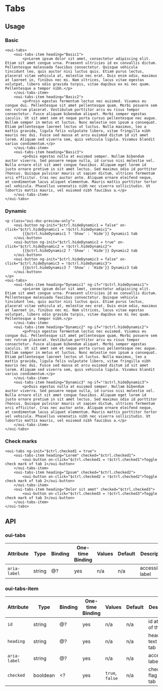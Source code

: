 # Tabs

<component-status cx-design="complete" ux="rc"></component-status>

## Usage

### Basic

```html:preview
<oui-tabs>
    <oui-tabs-item heading="Basic1">
        <p>Lorem ipsum dolor sit amet, consectetur adipiscing elit. Etiam sit amet congue urna. Praesent ultricies id ex convallis dictum. Pellentesque malesuada faucibus consectetur. Quisque vehicula tincidunt leo, quis auctor nisi luctus quis. Etiam purus lectus, placerat vitae vehicula at, molestie nec erat. Duis enim odio, maximus at laoreet in, finibus nec mi. Nam ultrices, lacus vitae egestas volutpat, libero odio gravida turpis, vitae dapibus ex mi nec quam. Pellentesque a tempor nibh.</p>
    </oui-tabs-item>
    <oui-tabs-item heading="Basic2">
        <p>Proin egestas fermentum lectus nec euismod. Vivamus eu congue dui. Pellentesque sit amet pellentesque quam. Morbi posuere sem nec rutrum placerat. Vestibulum porttitor arcu eu risus tempor consectetur. Fusce aliquam bibendum aliquet. Morbi semper egestas iaculis. Ut sit amet sem et neque porta cursus pellentesque nec augue. Nullam semper in metus et luctus. Nunc molestie non ipsum a consequat. Etiam pellentesque laoreet lectus ut luctus. Nulla maximus, leo a mattis gravida, ligula felis vulputate libero, vitae fringilla nibh mauris nec dui. Fusce sed massa at arcu euismod dictum id sit amet lorem. Aliquam sed viverra sem, quis vehicula ligula. Vivamus blandit varius condimentum.</p>
    </oui-tabs-item>
    <oui-tabs-item heading="Basic3">
        <p>Duis egestas nulla at euismod semper. Nullam bibendum auctor viverra. Sed posuere neque nulla, id cursus nisi molestie vel. Nulla ornare elit sit amet congue faucibus. Aliquam eget lorem id justo ornare pretium in sit amet lectus. Sed maximus odio id porttitor rhoncus. Quisque pulvinar mauris ut sapien dictum, ultrices fermentum orci efficitur. Cras nec auctor ante. Aliquam ornare eleifend neque, at condimentum lacus aliquet elementum. Mauris mattis porttitor tortor vel vehicula. Phasellus venenatis nibh nec viverra sollicitudin. Ut lobortis mattis mauris, vel euismod nibh faucibus a.</p>
    </oui-tabs-item>
</oui-tabs>
```

### Dynamic

```html:preview
<p class="oui-doc-preview-only">
    <oui-button ng-init="$ctrl.hideDynamic1 = false" on-click="$ctrl.hideDynamic1 = !$ctrl.hideDynamic1">
        {{$ctrl.hideDynamic1 ? 'Show' : 'Hide'}} Dynamic1 tab
    </oui-button>
    <oui-button ng-init="$ctrl.hideDynamic2 = true" on-click="$ctrl.hideDynamic2 = !$ctrl.hideDynamic2">
        {{$ctrl.hideDynamic2 ? 'Show' : 'Hide'}} Dynamic2 tab
    </oui-button>
    <oui-button ng-init="$ctrl.hideDynamic3 = false" on-click="$ctrl.hideDynamic3 = !$ctrl.hideDynamic3">
        {{$ctrl.hideDynamic3 ? 'Show' : 'Hide'}} Dynamic3 tab
    </oui-button>
</p>
<oui-tabs>
    <oui-tabs-item heading="Dynamic1" ng-if="!$ctrl.hideDynamic1">
        <p>Lorem ipsum dolor sit amet, consectetur adipiscing elit. Etiam sit amet congue urna. Praesent ultricies id ex convallis dictum. Pellentesque malesuada faucibus consectetur. Quisque vehicula tincidunt leo, quis auctor nisi luctus quis. Etiam purus lectus, placerat vitae vehicula at, molestie nec erat. Duis enim odio, maximus at laoreet in, finibus nec mi. Nam ultrices, lacus vitae egestas volutpat, libero odio gravida turpis, vitae dapibus ex mi nec quam. Pellentesque a tempor nibh.</p>
    </oui-tabs-item>
    <oui-tabs-item heading="Dynamic2" ng-if="!$ctrl.hideDynamic2">
        <p>Proin egestas fermentum lectus nec euismod. Vivamus eu congue dui. Pellentesque sit amet pellentesque quam. Morbi posuere sem nec rutrum placerat. Vestibulum porttitor arcu eu risus tempor consectetur. Fusce aliquam bibendum aliquet. Morbi semper egestas iaculis. Ut sit amet sem et neque porta cursus pellentesque nec augue. Nullam semper in metus et luctus. Nunc molestie non ipsum a consequat. Etiam pellentesque laoreet lectus ut luctus. Nulla maximus, leo a mattis gravida, ligula felis vulputate libero, vitae fringilla nibh mauris nec dui. Fusce sed massa at arcu euismod dictum id sit amet lorem. Aliquam sed viverra sem, quis vehicula ligula. Vivamus blandit varius condimentum.</p>
    </oui-tabs-item>
    <oui-tabs-item heading="Dynamic3" ng-if="!$ctrl.hideDynamic3">
        <p>Duis egestas nulla at euismod semper. Nullam bibendum auctor viverra. Sed posuere neque nulla, id cursus nisi molestie vel. Nulla ornare elit sit amet congue faucibus. Aliquam eget lorem id justo ornare pretium in sit amet lectus. Sed maximus odio id porttitor rhoncus. Quisque pulvinar mauris ut sapien dictum, ultrices fermentum orci efficitur. Cras nec auctor ante. Aliquam ornare eleifend neque, at condimentum lacus aliquet elementum. Mauris mattis porttitor tortor vel vehicula. Phasellus venenatis nibh nec viverra sollicitudin. Ut lobortis mattis mauris, vel euismod nibh faucibus a.</p>
    </oui-tabs-item>
</oui-tabs>
```

### Check marks

```html:preview
<oui-tabs ng-init="$ctrl.checked1 = true">
    <oui-tabs-item heading="Lorem" checked="$ctrl.checked1">
        <oui-button on-click="$ctrl.checked1 = !$ctrl.checked1">Toggle check mark of tab 1</oui-button>
    </oui-tabs-item>
    <oui-tabs-item heading="Ipsum" checked="$ctrl.checked2">
        <oui-button on-click="$ctrl.checked2 = !$ctrl.checked2">Toggle check mark of tab 2</oui-button>
    </oui-tabs-item>
    <oui-tabs-item heading="Dolor sit amet" checked="$ctrl.checked3">
        <oui-button on-click="$ctrl.checked3 = !$ctrl.checked3">Toggle check mark of tab 3</oui-button>
    </oui-tabs-item>
</oui-tabs>
```

## API

### oui-tabs

| Attribute     | Type      | Binding   | One-time Binding  | Values            | Default   | Description
| ----          | ----      | ----      | ----              | ----              | ----      | ----
| `aria-label`  | string    | @?        | yes               | n/a               | n/a       | accessibility label

### oui-tabs-item

| Attribute     | Type      | Binding   | One-time Binding  | Values            | Default   | Description
| ----          | ----      | ----      | ----              | ----              | ----      | ----
| `id`          | string    | @?        | yes               | n/a               | n/a       | id attribute of the panel
| `heading`     | string    | @?        | yes               | n/a               | n/a       | heading text of the tab
| `aria-label`  | string    | @?        | yes               | n/a               | n/a       | accessibility label
| `checked`     | booldean  | <?        | yes               | `true`, `false`   | n/a       | check mark flag of the tab
